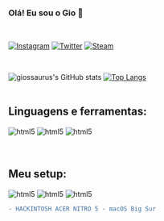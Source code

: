 ### Olá! Eu sou o Gio 👋
<br />

[![Instagram](https://img.shields.io/badge/Instagram-E4405F?style=for-the-badge&logo=instagram&logoColor=white)](https://www.instagram.com/solnyechniygio/)
[![Twitter](https://img.shields.io/badge/Twitter-1DA1F2?style=for-the-badge&logo=twitter&logoColor=white)](https://twitter.com/giossaurus)
[![Steam](https://img.shields.io/badge/Steam-000000?style=for-the-badge&logo=steam&logoColor=white)](https://steamcommunity.com/id/giossaurus/)

<br />

![giossaurus's GitHub stats](https://github-readme-stats.vercel.app/api?username=giossaurus&theme=react&show_icons=true)
[![Top Langs](https://github-readme-stats.vercel.app/api/top-langs/?username=giossaurus&layout=compact)](https://github.com/anuraghazra/github-readme-stats)
<br /><br />

## Linguagens e ferramentas:

<div style="display: inline_block">
   <img align="center" alt="html5" src="https://img.shields.io/badge/Python-3776AB?style=for-the-badge&logo=python&logoColor=white" />
   <img align="center" alt="html5" src="https://img.shields.io/badge/JavaScript-F7DF1E?style=for-the-badge&logo=javascript&logoColor=black" />
   <img align="center" alt="html5" src="https://img.shields.io/badge/HTML5-E34F26?style=for-the-badge&logo=html5&logoColor=white" />
</div>
 <br />


<br />

## Meu setup:


 <img align="center" alt="html5" src="https://img.shields.io/badge/Windows-0078D6?style=for-the-badge&logo=windows&logoColor=white" />
   <img align="center" alt="html5" 
   src="https://img.shields.io/badge/Intel-Core_i5_10th-0071C5?style=for-the-badge&logo=intel&logoColor=white" />
    <img align="center" alt="html5" src="https://img.shields.io/badge/NVIDIA-GTX1650-76B900?style=for-the-badge&logo=nvidia&logoColor=white" />

```diff
- HACKINTOSH ACER NITRO 5 - macOS Big Sur
